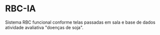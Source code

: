 # RBC-IA
Sistema RBC funcional conforme telas passadas em sala e base de dados atividade avaliativa "doenças de soja".
